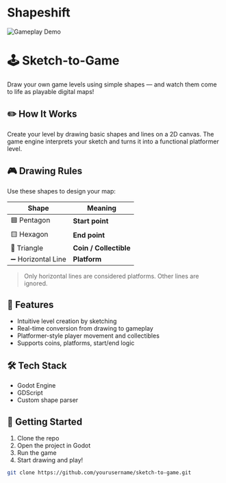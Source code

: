 # Shapeshift

![Gameplay Demo](media/demo.gif)

# 🕹️ Sketch-to-Game

Draw your own game levels using simple shapes — and watch them come to life as playable digital maps!

## ✏️ How It Works

Create your level by drawing basic shapes and lines on a 2D canvas. The game engine interprets your sketch and turns it into a functional platformer level.

## 🎮 Drawing Rules

Use these shapes to design your map:

| Shape         | Meaning         |
|---------------|-----------------|
| 🟦 Pentagon     | **Start point**  |
| 🟨 Hexagon      | **End point**    |
| 🔺 Triangle     | **Coin / Collectible** |
| ➖ Horizontal Line | **Platform**     |

> Only horizontal lines are considered platforms. Other lines are ignored.



## 🚀 Features

- Intuitive level creation by sketching
- Real-time conversion from drawing to gameplay
- Platformer-style player movement and collectibles
- Supports coins, platforms, start/end logic

## 🛠️ Tech Stack

- Godot Engine
- GDScript
- Custom shape parser

## 📂 Getting Started

1. Clone the repo
2. Open the project in Godot
3. Run the game
4. Start drawing and play!

```bash
git clone https://github.com/yourusername/sketch-to-game.git
